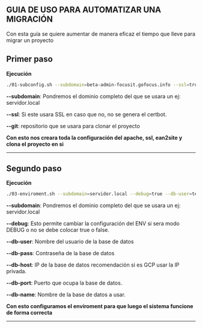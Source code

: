 ## GUIA DE USO PARA AUTOMATIZAR UNA MIGRACIÓN

Con esta guía se quiere aumentar de manera eficaz el tiempo que lleve para migrar un proyecto

## Primer paso

**Ejecución**

```bash
./01-subconfig.sh --subdomain=beta-admin-focusit.gofocus.info --ssl=true --git=https://gitlab.com/project/project.git
```

**--subdomain**: Pondremos el dominio completo del que se usara un ej: servidor.local

**--ssl**: Si este usara SSL en caso que no, no se genera el certbot.

**--git**: repositorio que se usara para clonar el proyecto


**Con esto nos creara toda la configuración del apache, ssl, ean2site y clona el proyecto en si**

---

## Segundo paso

**Ejecución**


```bash
./03-enviroment.sh --subdomain=servidor.local --debug=true --db-user=test --db-pass=test --db-host=127.0.0.1 --db-port=3306 --db-name=db-test
```

**--subdomain**: Pondremos el dominio completo del que se usara un ej: servidor.local

**--debug**: Esto permite cambiar la configuración del ENV si sera modo DEBUG o no se debe colocar true o false.

**--db-user**: Nombre del usuario de la base de datos

**--db-pass**: Contraseña de la base de datos

**--db-host**: IP de la base de datos recomendación si es GCP usar la IP privada.

**--db-port**: Puerto que ocupa la base de datos.

**--db-name**: Nombre de la base de datos a usar.


**Con esto configuramos el enviroment para que luego el sistema funcione de forma correcta**

---
